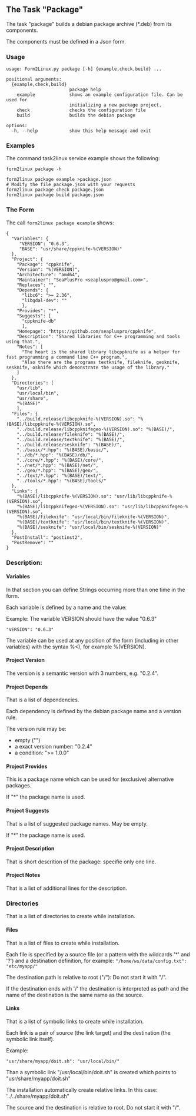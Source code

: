 ## The Task "Package"

The task "package" builds a debian package archive (*.deb) from its components.

The components must be defined in a Json form.

### Usage
```
usage: Form2Linux.py package [-h] {example,check,build} ...

positional arguments:
  {example,check,build}
                        package help
    example             shows an example configuration file. Can be used for
                        initializing a new package project.
    check               checks the configuration file
    build               builds the debian package

options:
  -h, --help            show this help message and exit
```

### Examples
The command task2linux service example shows the following:
```
form2linux package -h

form2linux package example >package.json
# Modify the file package.json with your requests
form2linux package check package.json
form2linux package build package.json
```

### The Form
The call <code>form2linux package example</code> shows:
```
{
  "Variables": {
     "VERSION": "0.6.3",
     "BASE": "usr/share/cppknife-%(VERSION)"
  },
  "Project": {
    "Package": "cppknife",
    "Version": "%(VERSION)",
    "Architecture": "amd64",
    "Maintainer": "SeaPlusPro <seapluspro@gmail.com>",
    "Replaces": "",
    "Depends": {
      "libc6": ">= 2.36",
      "libgdal-dev": ""
      },
    "Provides": "*",
    "Suggests": [
      "cppknife-db"
      ],
    "Homepage": "https://github.com/seapluspro/cppknife",
    "Description": "Shared libraries for C++ programming and tools using that.",
    "Notes": [
      "The heart is the shared library libcppknife as a helper for fast programming a command line C++ program.",
      "Also there are the programs textknife, fileknife, geoknife, sesknife, osknife which demonstrate the usage of the library."
    ]
  },
  "Directories": [
    "usr/lib",
    "usr/local/bin",
    "usr/share",
    "%(BASE)"
    ],
  "Files": {
    "../build.release/libcppknife-%(VERSION).so": "%(BASE)/libcppknife-%(VERSION).so",
    "../build.release/libcppknifegeo-%(VERSION).so": "%(BASE)/",
    "../build.release/fileknife": "%(BASE)/",
    "../build.release/textknife": "%(BASE)/",
    "../build.release/sesknife": "%(BASE)/",
    "../basic/*.hpp": "%(BASE)/basic/",
    "../db/*.hpp": "%(BASE)/db/",
    "../core/*.hpp": "%(BASE)/core/",
    "../net/*.hpp": "%(BASE)/net/",
    "../geo/*.hpp": "%(BASE)/geo/",
    "../text/*.hpp": "%(BASE)/text/",
    "../tools/*.hpp": "%(BASE)/tools/"
  },
  "Links": {
    "%(BASE)/libcppknife-%(VERSION).so": "usr/lib/libcppknife-%(VERSION).so",
    "%(BASE)/libcppknifegeo-%(VERSION).so": "usr/lib/libcppknifegeo-%(VERSION).so",
    "%(BASE)/fileknife": "usr/local/bin/fileknife-%(VERSION)",
    "%(BASE)/textknife": "usr/local/bin/textknife-%(VERSION)",
    "%(BASE)/sesknife": "usr/local/bin/sesknife-%(VERSION)"
  },
  "PostInstall": "postinst2",
  "PostRemove": ""
}

```

### Description:

#### Variables
In that section you can define Strings occurring more than one time in the form.

Each variable is defined by a name and the value:

Example: The variable VERSION should have the value "0.6.3"
```
"VERSION": "0.6.3"
```

The variable can be used at any position of the form (including in other variables) 
with the syntax %&lt;<name>), for example %(VERSION).

#### Project Version
The version is a semantic version with 3 numbers, e.g. "0.2.4".

#### Project Depends
That is a list of dependencies.

Each dependency is defined by the debian package name and a version rule.

The version rule may be:
- empty ("")
- a exact version number: "0.2.4"
- a condition: ">= 1.0.0"

#### Project Provides
This is a package name which can be used for (exclusive) alternative packages.

If "*" the package name is used.

#### Project Suggests
That is a list of suggested package names. May be empty.

If "*" the package name is used.

#### Project Description
That is short descrition of the package: specifie only one line.

#### Project Notes
That is a list of additional lines for the description.

### Directories
That is a list of directories to create while installation.

#### Files
That is a list of files to create while installation.

Each file is specified by a source file (or a pattern with the wildcards '*' and '?')
and a destination definition, for example: <code>"/home/ws/data/config.txt": "etc/myapp/"</code>

The destination path is relative to root ("/"): Do not start it with "/".

If the destination ends with '/' the destination is interpreted as path and
the name of the destination is the same name as the source.

#### Links
That is a list of symbolic links to create while installation.

Each link is a pair of source (the link target) and the destination (the symbolic link itself).

Example:
```
"usr/share/myapp/doit.sh": "usr/local/bin/"
```
Than a symbolic link "/usr/local/bin/doit.sh" is created which points to "usr/share/myapp/doit.sh"

The installation automatically create relative links. In this case: '../../share/myapp/doit.sh"

The source and the destination is relative to root. Do not start it with "/".

